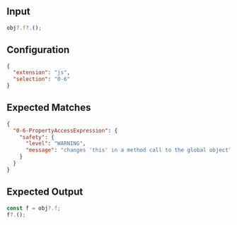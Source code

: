 
## Input
```javascript input
obj?.f?.();
```

## Configuration
```json configuration
{
  "extension": "js",
  "selection": "0-6"
}
```

## Expected Matches
```json expected matches
{
  "0-6-PropertyAccessExpression": {
    "safety": {
      "level": "WARNING",
      "message": "changes 'this' in a method call to the global object"
    }
  }
}
```

## Expected Output
```javascript expected output
const f = obj?.f;
f?.();
```
